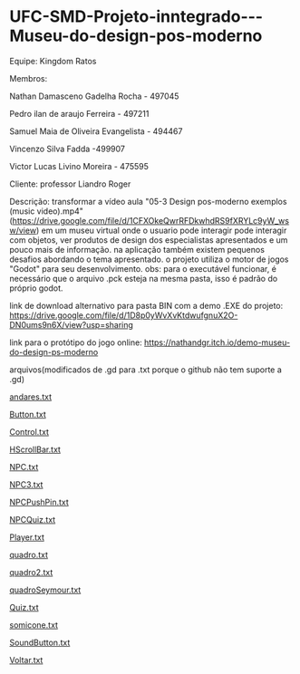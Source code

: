 # UFC-SMD-Projeto-inntegrado---Museu-do-design-pos-moderno

Equipe: Kingdom Ratos


Membros:

  Nathan Damasceno Gadelha Rocha - 497045
  
  Pedro ilan de araujo Ferreira - 497211
  
  Samuel Maia de Oliveira Evangelista - 494467
  
  Vincenzo Silva Fadda -499907
  
  Victor Lucas Livino Moreira - 475595
  
Cliente: professor Liandro Roger

Descrição: transformar a vídeo aula "05-3 Design pos-moderno exemplos (music video).mp4"(https://drive.google.com/file/d/1CFXOkeQwrRFDkwhdRS9fXRYLc9yW_wsw/view) em um museu virtual onde o usuario pode interagir pode interagir com objetos, ver produtos de design dos especialistas apresentados e um pouco mais de informação. na aplicação também existem pequenos desafios abordando o tema apresentado. o projeto utiliza o motor de jogos "Godot" para seu desenvolvimento.
obs: para o executável funcionar, é necessário que o arquivo .pck esteja na mesma pasta, isso é padrão do próprio godot.

link de download alternativo para pasta BIN com a demo .EXE do projeto: https://drive.google.com/file/d/1D8p0yWvXvKtdwufgnuX2O-DN0ums9n6X/view?usp=sharing

link para o protótipo do jogo online: https://nathandgr.itch.io/demo-museu-do-design-ps-moderno

arquivos(modificados de .gd para .txt porque o github não tem suporte a .gd)

[andares.txt](https://github.com/KingdomRatos/UFC-SMD-Projeto-inntegrado---Museu-do-design-pos-moderno/files/7850520/andares.txt)

[Button.txt](https://github.com/KingdomRatos/UFC-SMD-Projeto-inntegrado---Museu-do-design-pos-moderno/files/7850521/Button.txt)

[Control.txt](https://github.com/KingdomRatos/UFC-SMD-Projeto-inntegrado---Museu-do-design-pos-moderno/files/7850522/Control.txt)

[HScrollBar.txt](https://github.com/KingdomRatos/UFC-SMD-Projeto-inntegrado---Museu-do-design-pos-moderno/files/7850523/HScrollBar.txt)

[NPC.txt](https://github.com/KingdomRatos/UFC-SMD-Projeto-inntegrado---Museu-do-design-pos-moderno/files/7850524/NPC.txt)

[NPC3.txt](https://github.com/KingdomRatos/UFC-SMD-Projeto-inntegrado---Museu-do-design-pos-moderno/files/7850525/NPC3.txt)

[NPCPushPin.txt](https://github.com/KingdomRatos/UFC-SMD-Projeto-inntegrado---Museu-do-design-pos-moderno/files/7850526/NPCPushPin.txt)

[NPCQuiz.txt](https://github.com/KingdomRatos/UFC-SMD-Projeto-inntegrado---Museu-do-design-pos-moderno/files/7850527/NPCQuiz.txt)

[Player.txt](https://github.com/KingdomRatos/UFC-SMD-Projeto-inntegrado---Museu-do-design-pos-moderno/files/7850528/Player.txt)

[quadro.txt](https://github.com/KingdomRatos/UFC-SMD-Projeto-inntegrado---Museu-do-design-pos-moderno/files/7850529/quadro.txt)

[quadro2.txt](https://github.com/KingdomRatos/UFC-SMD-Projeto-inntegrado---Museu-do-design-pos-moderno/files/7850530/quadro2.txt)

[quadroSeymour.txt](https://github.com/KingdomRatos/UFC-SMD-Projeto-inntegrado---Museu-do-design-pos-moderno/files/7850531/quadroSeymour.txt)

[Quiz.txt](https://github.com/KingdomRatos/UFC-SMD-Projeto-inntegrado---Museu-do-design-pos-moderno/files/7850532/Quiz.txt)

[somicone.txt](https://github.com/KingdomRatos/UFC-SMD-Projeto-inntegrado---Museu-do-design-pos-moderno/files/7850533/somicone.txt)

[SoundButton.txt](https://github.com/KingdomRatos/UFC-SMD-Projeto-inntegrado---Museu-do-design-pos-moderno/files/7850534/SoundButton.txt)

[Voltar.txt](https://github.com/KingdomRatos/UFC-SMD-Projeto-inntegrado---Museu-do-design-pos-moderno/files/7850535/Voltar.txt)
